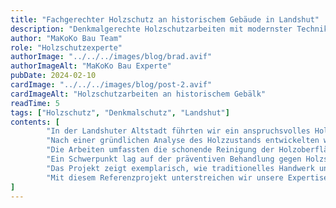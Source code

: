 ```yaml
---
title: "Fachgerechter Holzschutz an historischem Gebäude in Landshut"
description: "Denkmalgerechte Holzschutzarbeiten mit modernster Technik"
author: "MaKoKo Bau Team"
role: "Holzschutzexperte"
authorImage: "../../../images/blog/brad.avif"
authorImageAlt: "MaKoKo Bau Experte"
pubDate: 2024-02-10
cardImage: "../../../images/blog/post-2.avif"
cardImageAlt: "Holzschutzarbeiten an historischem Gebälk"
readTime: 5
tags: ["Holzschutz", "Denkmalschutz", "Landshut"]
contents: [
        "In der Landshuter Altstadt führten wir ein anspruchsvolles Holzschutzprojekt an einem denkmalgeschützten Gebäude durch. Die besondere Herausforderung bestand darin, die historische Bausubstanz zu bewahren und gleichzeitig einen effektiven Schutz gegen Schädlinge und Witterungseinflüsse zu gewährleisten.",
        "Nach einer gründlichen Analyse des Holzzustands entwickelten wir ein maßgeschneidertes Behandlungskonzept. Dabei berücksichtigten wir sowohl die strengen Auflagen des Denkmalschutzes als auch die Notwendigkeit eines langfristigen Schutzes der historischen Holzkonstruktion.",
        "Die Arbeiten umfassten die schonende Reinigung der Holzoberflächen, die Behandlung gegen Holzschädlinge und die Applikation spezieller Schutzmittel. Besonders wichtig war uns dabei die Verwendung von Produkten, die sich harmonisch in das historische Erscheinungsbild einfügen.",
        "Ein Schwerpunkt lag auf der präventiven Behandlung gegen Holzschädlinge wie den Holzbock und andere holzzerstörende Insekten. Durch den Einsatz modernster Diagnose- und Behandlungsmethoden konnten wir einen umfassenden Schutz gewährleisten, ohne die historische Substanz zu beeinträchtigen.",
        "Das Projekt zeigt exemplarisch, wie traditionelles Handwerk und moderne Holzschutztechnik optimal kombiniert werden können. Das Ergebnis überzeugt nicht nur optisch, sondern bietet auch einen langfristigen Schutz für die wertvolle historische Bausubstanz.",
        "Mit diesem Referenzprojekt unterstreichen wir unsere Expertise im Bereich des denkmalgerechten Holzschutzes. Die erfolgreiche Durchführung bestätigt unseren hohen Qualitätsanspruch und unsere Fähigkeit, auch bei komplexen Anforderungen optimale Lösungen zu entwickeln."
]
---
```

